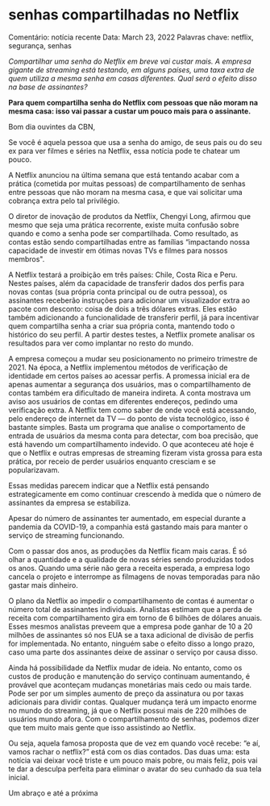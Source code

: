 # senhas compartilhadas no Netflix

Comentário: notícia recente
Data: March 23, 2022
Palavras chave: netflix, segurança, senhas

*Compartilhar uma senha do Netflix em breve vai custar mais. A empresa gigante de streaming está testando, em alguns países, uma taxa extra de quem utiliza a mesma senha em casas diferentes. Qual será o efeito disso na base de assinantes?*

**Para quem compartilha senha do Netflix com pessoas que não moram na mesma casa: isso vai passar a custar um pouco mais para o assinante.**

Bom dia ouvintes da CBN,

Se você é aquela pessoa que usa a senha do amigo, de seus pais ou do seu ex para ver filmes e séries na Netflix, essa notícia pode te chatear um pouco. 

A Netflix anunciou na última semana que está tentando acabar com a prática (cometida por muitas pessoas) de compartilhamento de senhas entre pessoas que não moram na mesma casa, e que vai solicitar uma cobrança extra pelo tal privilégio.

O diretor de inovação de produtos da Netflix, Chengyi Long, afirmou que mesmo que seja uma prática recorrente, existe muita confusão sobre quando e como a senha pode ser compartilhada. Como resultado, as contas estão sendo compartilhadas entre as famílias “impactando nossa capacidade de investir em ótimas novas TVs e filmes para nossos membros".

A Netflix testará a proibição em três países: Chile, Costa Rica e Peru. Nestes países, além da capacidade de transferir dados dos perfis para novas contas (sua própria conta principal ou de outra pessoa), os assinantes receberão instruções para adicionar um visualizador extra ao pacote com desconto: coisa de dois a três dólares extras. Eles estão também adicionando a funcionalidade de transferir perfil, já para incentivar quem compartilha senha a criar sua própria conta, mantendo todo o histórico do seu perfil. A partir destes testes, a Netflix promete analisar os resultados para ver como implantar no resto do mundo.

A empresa começou a mudar seu posicionamento no primeiro trimestre de 2021. Na época, a Netflix implementou métodos de verificação de identidade em certos países ao acessar perfis. A promessa inicial era de apenas aumentar a segurança dos usuários, mas o compartilhamento de contas também era dificultado de maneira indireta. A conta mostrava um aviso aos usuários de contas em diferentes endereços, pedindo uma verificação extra. A Netflix tem como saber de onde você está acessando, pelo endereço de internet da TV — do ponto de vista tecnológico, isso é bastante simples. Basta um programa que analise o comportamento de entrada de usuários da mesma conta para detectar, com boa precisão, que está havendo um compartilhamento indevido. O que aconteceu até hoje é que o Netflix e outras empresas de streaming fizeram vista grossa para esta prática, por receio de perder usuários enquanto cresciam e se popularizavam.

Essas medidas parecem indicar que a Netflix está pensando estrategicamente em como continuar crescendo à medida que o número de assinantes da empresa se estabiliza.

Apesar do número de assinantes ter aumentado, em especial durante a pandemia da COVID-19, a companhia está gastando mais para manter o serviço de streaming funcionando.

Com o passar dos anos, as produções da Netflix ficam mais caras. É só olhar a quantidade e a qualidade de novas séries sendo produzidas todos os anos. Quando uma série não gera a receita esperada, a empresa logo cancela o projeto e interrompe as filmagens de novas temporadas para não gastar mais dinheiro. 

O plano da Netflix ao impedir o compartilhamento de contas é aumentar o número total de assinantes individuais. Analistas estimam que a perda de receita com compartilhamento gira em torno de 6 bilhões de dólares anuais. Esses mesmos analistas preveem que a empresa pode ganhar de 10 a 20 milhões de assinantes só nos EUA se a taxa adicional de divisão de perfis for implementada. No entanto, ninguém sabe o efeito disso a longo prazo, caso uma parte dos assinantes deixe de assinar o serviço por causa disso.

Ainda há possibilidade da Netflix mudar de ideia. No entanto, como os custos de produção e manutenção do serviço continuam aumentando, é provável que aconteçam mudanças monetárias mais cedo ou mais tarde. Pode ser por um simples aumento de preço da assinatura ou por taxas adicionais para dividir contas. Qualquer mudança terá um impacto enorme no mundo do streaming, já que o Netflix possui mais de 220 milhões de usuários mundo afora. Com o compartilhamento de senhas, podemos dizer que tem muito mais gente que isso assistindo ao Netflix.

Ou seja, aquela famosa proposta que de vez em quando você recebe: “e aí, vamos rachar o netflix?” está com os dias contados. Das duas uma: esta notícia vai deixar você triste e um pouco mais pobre, ou mais feliz, pois vai te dar a desculpa perfeita para eliminar o avatar do seu cunhado da sua tela inicial.

Um abraço e até a próxima